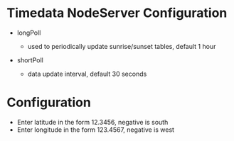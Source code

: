 
# Timedata NodeServer Configuration
- longPoll
    - used to periodically update sunrise/sunset tables, default 1 hour

- shortPoll 
    - data update interval, default 30 seconds

# Configuration
- Enter latitude in the form 12.3456, negative is south
- Enter longitude in the form 123.4567, negative is west
